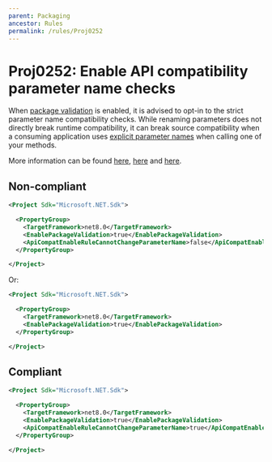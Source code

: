 ```yaml
---
parent: Packaging
ancestor: Rules
permalink: /rules/Proj0252
---
```


# Proj0252: Enable API compatibility parameter name checks
When [package validation](https://learn.microsoft.com/dotnet/fundamentals/apicompat/package-validation/overview)
is enabled, it is advised to opt-in to the strict parameter name compatibility checks.
While renaming parameters does not directly break runtime compatibility, it can break
source compatibility when a consuming application uses
[explicit parameter names](https://learn.microsoft.com/dotnet/csharp/programming-guide/classes-and-structs/named-and-optional-arguments#named-arguments)
when calling one of your methods.

More information can be found [here](https://learn.microsoft.com/dotnet/fundamentals/apicompat/package-validation/overview), [here](https://learn.microsoft.com/dotnet/core/project-sdk/msbuild-props#apicompatenablerulecannotchangeparametername) and [here](https://learn.microsoft.com/dotnet/csharp/programming-guide/classes-and-structs/named-and-optional-arguments#named-arguments).

## Non-compliant
``` xml
<Project Sdk="Microsoft.NET.Sdk">

  <PropertyGroup>
    <TargetFramework>net8.0</TargetFramework>
    <EnablePackageValidation>true</EnablePackageValidation>
    <ApiCompatEnableRuleCannotChangeParameterName>false</ApiCompatEnableRuleCannotChangeParameterName>
  </PropertyGroup>

</Project>
```

Or:

``` xml
<Project Sdk="Microsoft.NET.Sdk">

  <PropertyGroup>
    <TargetFramework>net8.0</TargetFramework>
    <EnablePackageValidation>true</EnablePackageValidation>
  </PropertyGroup>

</Project>
```

## Compliant
``` xml
<Project Sdk="Microsoft.NET.Sdk">

  <PropertyGroup>
    <TargetFramework>net8.0</TargetFramework>
    <EnablePackageValidation>true</EnablePackageValidation>
    <ApiCompatEnableRuleCannotChangeParameterName>true</ApiCompatEnableRuleCannotChangeParameterName>
  </PropertyGroup>

</Project>
```

